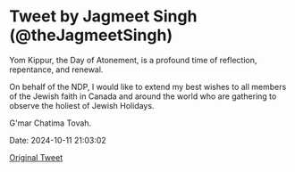 # Tweet by Jagmeet Singh (@theJagmeetSingh)

Yom Kippur, the Day of Atonement, is a profound time of reflection, repentance, and renewal. 

On behalf of the NDP, I would like to extend my best wishes to all members of the Jewish faith in Canada and around the world who are gathering to observe the holiest of Jewish Holidays.

G'mar Chatima Tovah.

Date: 2024-10-11 21:03:02

[Original Tweet](https://x.com/theJagmeetSingh/status/1844846193123495975)
